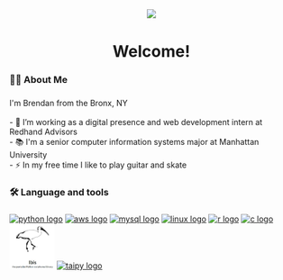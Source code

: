<div align="center">
  <img height="150" src="https://media1.giphy.com/media/v1.Y2lkPTc5MGI3NjExamxkczNmbjZxZGxxMHplaDAycG40ODNhZXJqNmpoazQzNTlvaXBraCZlcD12MV9pbnRlcm5hbF9naWZfYnlfaWQmY3Q9Zw/pOEbLRT4SwD35IELiQ/giphy.gif"  />
</div>

###

<h1 align="center">Welcome!</h1>

###

<h3 align="left">👩‍💻  About Me</h3>

###

<p align="left">I'm Brendan from the Bronx, NY <br><br>- 🔭 I’m working as a digital presence and web development intern at Redhand Advisors<br>- 📚 I'm a senior computer information systems major at Manhattan University <br>- ⚡ In my free time I like to play guitar and skate</p>

###

<h3 align="left">🛠 Language and tools</h3>


###

[<img height="80" width="80" src="https://cdn.simpleicons.org/python" alt="python logo"/>](https://python.org)
[<img height="80" width="80" src="https://cdn.simpleicons.org/amazonwebservices" alt="aws logo"/>](https://python.org)
[<img height="80" width="80" src="https://cdn.simpleicons.org/mysql" alt="mysql logo"/>](https://python.org)
[<img height="80" width="80" src="https://cdn.simpleicons.org/linux" alt="linux logo"/>](https://python.org)
[<img height="80" width="80" src="https://cdn.simpleicons.org/r" alt="r logo"/>](https://python.org)
[<img height="80" width="80" src="https://cdn.simpleicons.org/c" alt="c logo"/>](https://python.org)
[<img height="80" width="80" src="ibis.jpg" alt="ibis logo" />](https://ibis-project.org/)
[<img height="80" width="80" src="https://cdn.simpleicons.org/taipy" alt="taipy logo"/>](https://python.org)
